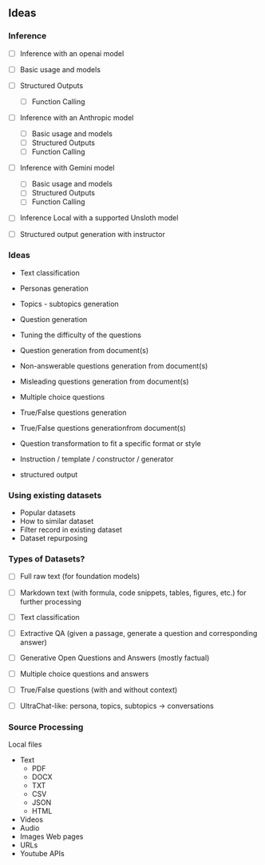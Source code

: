 ## Ideas

### Inference
- [ ] Inference with an openai model
- [ ] Basic usage and models
- [ ] Structured Outputs
    - [ ] Function Calling
- [ ] Inference with an Anthropic model
    - [ ] Basic usage and models
    - [ ] Structured Outputs
    - [ ] Function Calling
- [ ] Inference with Gemini model
    - [ ] Basic usage and models
    - [ ] Structured Outputs
    - [ ] Function Calling
- [ ] Inference Local with a supported Unsloth model

- [ ] Structured output generation with instructor

### Ideas

- Text classification
- Personas generation
- Topics - subtopics generation
- Question generation
- Tuning the difficulty of the questions
- Question generation from document(s)
- Non-answerable questions generation from document(s)
- Misleading questions generation from document(s)
- Multiple choice questions
- True/False questions generation
- True/False questions generationfrom document(s)
- Question transformation to fit a specific format or style
- Instruction / template / constructor / generator

- structured output

### Using existing datasets
- Popular datasets
- How to similar dataset
- Filter record in existing dataset
- Dataset repurposing

### Types of Datasets?

- [ ] Full raw text (for foundation models)
- [ ] Markdown text (with formula, code snippets, tables, figures, etc.) for further processing
- [ ] Text classification
- [ ] Extractive QA (given a passage, generate a question and corresponding answer)
- [ ] Generative Open Questions and Answers (mostly factual)
- [ ] Multiple choice questions and answers
- [ ] True/False questions (with and without context)
- [ ] UltraChat-like: persona, topics, subtopics -> conversations



### Source Processing
Local files
- Text
    - PDF
    - DOCX
    - TXT
    - CSV
    - JSON
    - HTML
- Videos
- Audio
- Images
Web pages
-   URLs
-   Youtube
APIs